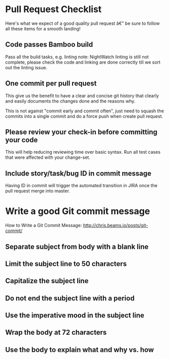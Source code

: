 # Pull Request Checklist

Here's what we expect of a good quality pull request â€” be sure to follow all these items for a smooth landing!

## Code passes Bamboo build
Pass all the build tasks, e.g. linting
note: 
NightWatch linting is still not complete, please check the code and linking are done correctly till we sort out the linting issue. 

## One commit per pull request
This give us the benefit to have a clear and concise git history that clearly and easily documents the changes done and the reasons why.

This is not against "commit early and commit often", just need to squash the commits into a single commit and do a force push when create pull request.

## Please review your check-in before committing your code
This will help reducing reviewing time over basic syntax. 
Run all test cases that were affected with your change-set.

## Include story/task/bug ID in commit message
Having ID in commit will trigger the automated transition in JIRA once the pull request merge into master.


# Write a good Git commit message

How to Write a Git Commit Message: http://chris.beams.io/posts/git-commit/
## Separate subject from body with a blank line
## Limit the subject line to 50 characters
## Capitalize the subject line
## Do not end the subject line with a period
## Use the imperative mood in the subject line
## Wrap the body at 72 characters
## Use the body to explain what and why vs. how

